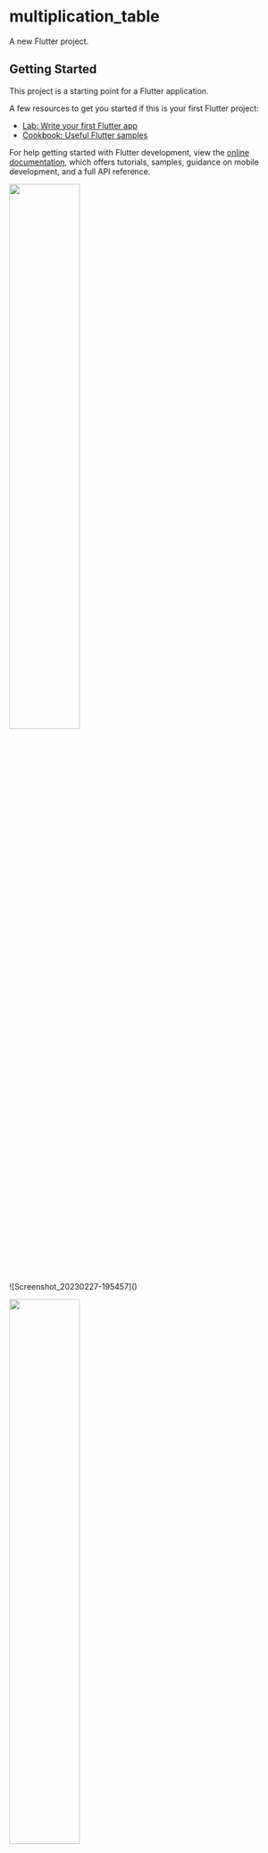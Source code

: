 # multiplication_table

A new Flutter project.

## Getting Started

This project is a starting point for a Flutter application.

A few resources to get you started if this is your first Flutter project:

- [Lab: Write your first Flutter app](https://docs.flutter.dev/get-started/codelab)
- [Cookbook: Useful Flutter samples](https://docs.flutter.dev/cookbook)

For help getting started with Flutter development, view the
[online documentation](https://docs.flutter.dev/), which offers tutorials,
samples, guidance on mobile development, and a full API reference.
<p>
<img src="https://user-images.githubusercontent.com/116253963/221590305-6e8c4d51-eb32-48d0-ab21-3cdef2dd4a0f.jpg" height=50% width=50%>
</p>
![Screenshot_20230227-195457]()

<p>
<img src="https://user-images.githubusercontent.com/116253963/221590315-5d577cd9-fcaf-4c3e-a34d-d647c44ca357.jpg" height=50% width=50%>
</p>
![Screenshot_20230227-195504]()
